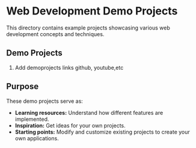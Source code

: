 # Web Development Demo Projects

This directory contains example projects showcasing various web development concepts and techniques.

## Demo Projects

1. Add demoprojects links github, youtube,etc

## Purpose

These demo projects serve as:

- **Learning resources:** Understand how different features are implemented.
- **Inspiration:** Get ideas for your own projects.
- **Starting points:** Modify and customize existing projects to create your own applications.
